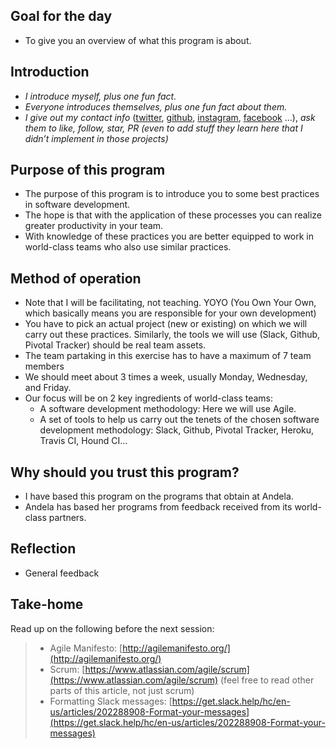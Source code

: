## Goal for the day
* To give you an overview of what this program is about.

## Introduction
* *I introduce myself, plus one fun fact.*
* *Everyone introduces themselves, plus one fun fact about them.*
* *I give out my contact info* ([twitter](https://twitter.com/franklin_chieze), [github](https://github.com/Chieze-Franklin), [instagram](https://www.instagram.com/franklinchieze/), [facebook](https://www.facebook.com/franklin.chieze.5) ...), *ask them to like, follow, star, PR (even to add stuff they learn here that I didn’t implement in those projects)*

## Purpose of this program
* The purpose of this program is to introduce you to some best practices in software development.
* The hope is that with the application of these processes you can realize greater productivity in your team.
* With knowledge of these practices you are better equipped to work in world-class teams who also use similar practices.

## Method of operation
* Note that I will be facilitating, not teaching. YOYO (You Own Your Own, which basically means you are responsible for your own development)
* You have to pick an actual project (new or existing) on which we will carry out these practices. Similarly, the tools we will use (Slack, Github, Pivotal Tracker) should be real team assets.
* The team partaking in this exercise has to have a maximum of 7 team members
* We should meet about 3 times a week, usually Monday, Wednesday, and Friday.
* Our focus will be on 2 key ingredients of world-class teams:
    * A software development methodology: Here we will use Agile.
    * A set of tools to help us carry out the tenets of the chosen software development methodology: Slack, Github, Pivotal Tracker, Heroku, Travis CI, Hound CI…

## Why should you trust this program?
* I have based this program on the programs that obtain at Andela.
* Andela has based her programs from feedback received from its world-class partners.

## Reflection
* General feedback

## Take-home
Read up on the following before the next session:
> * Agile Manifesto: [http://agilemanifesto.org/](http://agilemanifesto.org/)
> * Scrum: [https://www.atlassian.com/agile/scrum](https://www.atlassian.com/agile/scrum) (feel free to read other parts of this article, not just scrum)
> * Formatting Slack messages: [https://get.slack.help/hc/en-us/articles/202288908-Format-your-messages](https://get.slack.help/hc/en-us/articles/202288908-Format-your-messages)